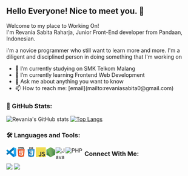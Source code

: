 ## Hello Everyone! Nice to meet you. 👋

Welcome to my place to Working On!<br/>
I'm Revania Sabita Raharja,
Junior Front-End developer from Pandaan, Indonesian.

i'm a novice programmer who still want to learn more and more. I'm a diligent and disciplined person in doing something that I'm working on

<ul>
 <li>🔭 I’m currently studying on SMK Telkom Malang</li>
 <li>🌱 I’m currently learning Frontend Web Development</li>
 <li>💬 Ask me about anything you want to know</li>
 <li>📫 How to reach me: [email](mailto:revaniasabita0@gmail.com) </li>
</ul>
  
### 🎏 GitHub Stats:

![Revania's GitHub stats](https://github-readme-stats.vercel.app/api?username=revaniarrr&show_icons=true&theme=radical)
[![Top Langs](https://github-readme-stats.vercel.app/api/top-langs/?username=revaniarrr&layout=compact&show_icons=true&theme=radical)](https://github.com/nandaha29/github-readme-stats)

### 🛠 Languages and Tools:

<img align="left" alt="Visual Studio Code" width="26px" src="https://raw.githubusercontent.com/github/explore/80688e429a7d4ef2fca1e82350fe8e3517d3494d/topics/visual-studio-code/visual-studio-code.png" />
<img align="left" alt="HTML5" width="26px" src="https://raw.githubusercontent.com/github/explore/80688e429a7d4ef2fca1e82350fe8e3517d3494d/topics/html/html.png" />
<img align="left" alt="CSS3" width="26px" src="https://raw.githubusercontent.com/github/explore/80688e429a7d4ef2fca1e82350fe8e3517d3494d/topics/css/css.png" />
<img align="left" alt="JavaScript" width="26px" src="https://raw.githubusercontent.com/github/explore/80688e429a7d4ef2fca1e82350fe8e3517d3494d/topics/javascript/javascript.png" />
<img align="left" alt="Node.js" width="26px" src="https://raw.githubusercontent.com/github/explore/80688e429a7d4ef2fca1e82350fe8e3517d3494d/topics/nodejs/nodejs.png" />
<img align="left" alt="Java" width="26px" src="https://raw.githubusercontent.com/jmnote/z-icons/master/svg/java.svg" />
<img align="left" alt="PHP" width="50px" src="https://raw.githubusercontent.com/jmnote/z-icons/master/svg/php.svg" />

### Connect With Me:

[![](https://img.shields.io/badge/-Instagram-black?logo=Instagram&logoColor=white&style=for-the-badge)](https://www.instagram.com/revaniar_/)
[![](https://img.shields.io/badge/-LinkedIn-black?logo=LinkedIn&logoColor=white&style=for-the-badge)](https://www.linkedin.com/in/revania-sabita-raharja/)
<!--
**revaniarrr/revaniarrr** is a ✨ _special_ ✨ repository because its `README.md` (this file) appears on your GitHub profile.

Here are some ideas to get you started:

- 🔭 I’m currently working on ...
- 🌱 I’m currently learning ...
- 👯 I’m looking to collaborate on ...
- 🤔 I’m looking for help with ...
- 💬 Ask me about ...
- 📫 How to reach me: ...
- 😄 Pronouns: ...
- ⚡ Fun fact: ...
-->
